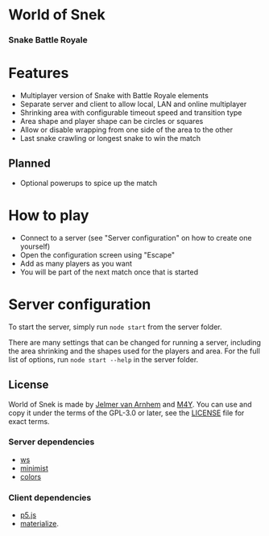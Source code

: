 World of Snek
=============

### Snake Battle Royale

# Features

- Multiplayer version of Snake with Battle Royale elements
- Separate server and client to allow local, LAN and online multiplayer
- Shrinking area with configurable timeout speed and transition type
- Area shape and player shape can be circles or squares
- Allow or disable wrapping from one side of the area to the other
- Last snake crawling or longest snake to win the match

## Planned

- Optional powerups to spice up the match

# How to play

- Connect to a server (see "Server configuration" on how to create one yourself)
- Open the configuration screen using "Escape"
- Add as many players as you want
- You will be part of the next match once that is started

# Server configuration

To start the server, simply run `node start` from the server folder.

There are many settings that can be changed for running a server,
including the area shrinking and the shapes used for the players and area.
For the full list of options, run `node start --help` in the server folder.

## License

World of Snek is made by [Jelmer van Arnhem](https://github.com/Jelmerro) and [M4Y](https://github.com/M4Yt).
You can use and copy it under the terms of the GPL-3.0 or later,
see the [LICENSE](LICENSE) file for exact terms.

### Server dependencies

- [ws](https://github.com/websockets/ws)
- [minimist](https://github.com/substack/minimist)
- [colors](https://github.com/Marak/colors.js)

### Client dependencies

- [p5.js](https://github.com/processing/p5.js)
- [materialize](https://github.com/Dogfalo/materialize).
